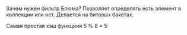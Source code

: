Зачем нужен фильтр Блюма? Позволяет определять есть элемент в коллекции или нет.
Делается на битовых бакетах.

Самая простая хэш функциия 
5 % 8  = 5
